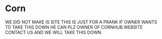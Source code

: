 # Corn

WE DID NOT MAKE IS SITE THIS IS JUST FOR A PRANK IF OWNER WANTS TO TAKE THIS DOWN HE CAN PLZ OWNER OF CORNHUB.WEBSITE CONTACT US AND WE WILL TAKE THIS DOWN.